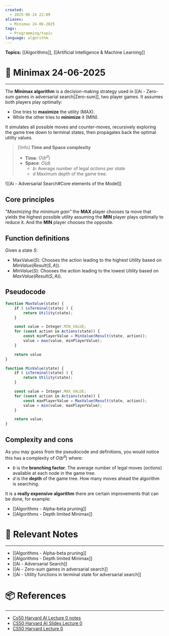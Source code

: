 ```yaml
---
created:
  - 2025-06-24 22:09
aliases:
  - Minimax 24-06-2025
tags:
  - Programming/topic
language: algorithm
---
```


**Topics:** [[Algorithms]], [[Artificial Intelligence & Machine Learning]]

# 📃 Minimax 24-06-2025

---
The **Minimax algorithm** is a decision-making strategy used in [[Ai - Zero-sum games in adversarial search|Zero-sum]], two player games. It assumes both players play optimally: 
- One tries to **maximize** the utility (MAX).
- While the other tries to **minimize** it (MIN).

It simulates all possible moves and counter-moves, recursively exploring the game tree down to terminal states, then propagates back the optimal utility values.

> [!info] **Time and Space complexity**
> - **Time**: $O(b^d)$
> - **Space**: $O(d)$
>     - $b$: Average number of legal $actions$ per $state$
>     - $d$ Maximum depth of the game tree.

![[Ai - Adversarial Search#Core elements of the Model]]

## Core principles
*"Maximizing the minimum gain"* the **MAX** player chooses ta move that yields the highest possible utility assuming the **MIN** player plays optimally to reduce it. And the **MIN** player chooses the opposite.

## Function definitions
Given a state $S$:
- $\text{MaxValue}(S)$: Chooses the action leading to the highest $Utility$ based on $MinValue(Result(S, A))$.
- $MinValue(S)$: Chooses the action leading to the lowest $Utility$ based on $MaxValue(Result(S, A))$.

## Pseudocode
```ts
function MaxValue(state) {
    if ( isTerminal(state) ) {
        return Utility(state);
    }

    const value = Integer.MIN_VALUE;
    for (const action in Actions(state)) {
        const minPlayerValue = MinValue(Result(state, action));
        value = max(value, minPlayerValue);
    }

    return value
}
```

```ts
function MinValue(state) {
    if ( isTerminal(state) ) {
        return Utility(state);
    }

    const value = Integer.MAX_VALUE;
    for (const action in Actions(state)) {
        const maxPlayerValue = MaxValue(Result(state, action));
        value = min(value, maxPlayerValue);
    }

    return value;
}
```

## Complexity and cons
As you may guess from the pseudocode and definitions, you would notice this has a complexity of $O(b^{d})$ where:
- $b$ is the **branching factor**. The average number of legal moves ($actions$) available at each node in the game tree.
- $d$ is the **depth** of the game tree. How many moves ahead the algorithm is searching.

It is a **really expensive algorithm** there are certain improvements that can be done, for example:
 - [[Algorithms - Alpha-beta pruning]]
 - [[Algorithms - Depth limited Minimax]]

# 🔗 Relevant Notes

---
- [[Algorithms - Alpha-beta pruning]]
- [[Algorithms - Depth limited Minimax]]
- [[Ai - Adversarial Search]]
- [[Ai - Zero-sum games in adversarial search]]
- [[Ai - Utility functions in terminal state for adversarial search]]
# 📦 References

---
- [Cs50 Harvard AI Lecture 0 notes](https://cs50.harvard.edu/ai/2024/notes/0/)
- [CS50 Harvard AI Slides Lecture 0](https://cdn.cs50.net/ai/2020/spring/lectures/0/lecture0.pdf)
- [CS50 Harvard Lecture 0](https://learning.edx.org/course/course-v1:HarvardX+CS50AI+1T2020/block-v1:HarvardX+CS50AI+1T2020+type@sequential+block@a52582b244c849289b4745d601fa6d43/block-v1:HarvardX+CS50AI+1T2020+type@vertical+block@17b5cbf6a3c348d28c6c02ab84765bb3)